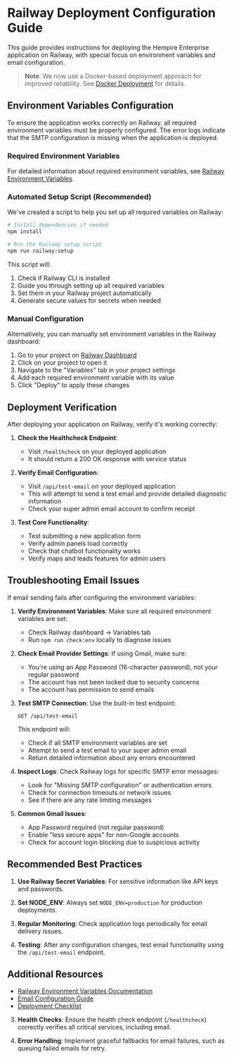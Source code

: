 # Railway Deployment Configuration Guide

This guide provides instructions for deploying the Hempire Enterprise application on Railway, with special focus on environment variables and email configuration.

> **Note**: We now use a Docker-based deployment approach for improved reliability. See [Docker Deployment](./docker-deployment.md) for details.

## Environment Variables Configuration

To ensure the application works correctly on Railway, all required environment variables must be properly configured. The error logs indicate that the SMTP configuration is missing when the application is deployed.

### Required Environment Variables

For detailed information about required environment variables, see [Railway Environment Variables](./railway-environment-variables.md).

### Automated Setup Script (Recommended)

We've created a script to help you set up all required variables on Railway:

```bash
# Install dependencies if needed
npm install

# Run the Railway setup script
npm run railway:setup
```

This script will:

1. Check if Railway CLI is installed
2. Guide you through setting up all required variables
3. Set them in your Railway project automatically
4. Generate secure values for secrets when needed

### Manual Configuration

Alternatively, you can manually set environment variables in the Railway dashboard:

1. Go to your project on [Railway Dashboard](https://railway.app/dashboard)
2. Click on your project to open it
3. Navigate to the "Variables" tab in your project settings
4. Add each required environment variable with its value
5. Click "Deploy" to apply these changes

## Deployment Verification

After deploying your application on Railway, verify it's working correctly:

1. **Check the Healthcheck Endpoint**:
   - Visit `/healthcheck` on your deployed application
   - It should return a 200 OK response with service status

2. **Verify Email Configuration**:
   - Visit `/api/test-email` on your deployed application
   - This will attempt to send a test email and provide detailed diagnostic information
   - Check your super admin email account to confirm receipt

3. **Test Core Functionality**:
   - Test submitting a new application form
   - Verify admin panels load correctly
   - Check that chatbot functionality works
   - Verify maps and leads features for admin users

## Troubleshooting Email Issues

If email sending fails after configuring the environment variables:

1. **Verify Environment Variables**: Make sure all required environment variables are set:
   - Check Railway dashboard → Variables tab
   - Run `npm run check:env` locally to diagnose issues

2. **Check Email Provider Settings**: If using Gmail, make sure:
   - You're using an App Password (16-character password), not your regular password
   - The account has not been locked due to security concerns
   - The account has permission to send emails

3. **Test SMTP Connection**: Use the built-in test endpoint:

   ```http
   GET /api/test-email
   ```

   This endpoint will:
   - Check if all SMTP environment variables are set
   - Attempt to send a test email to your super admin email
   - Return detailed information about any errors encountered

4. **Inspect Logs**: Check Railway logs for specific SMTP error messages:
   - Look for "Missing SMTP configuration" or authentication errors
   - Check for connection timeouts or network issues
   - See if there are any rate limiting messages

5. **Common Gmail Issues**:
   - App Password required (not regular password)
   - Enable "less secure apps" for non-Google accounts
   - Check for account login blocking due to suspicious activity

## Recommended Best Practices

1. **Use Railway Secret Variables**: For sensitive information like API keys and passwords.

2. **Set NODE_ENV**: Always set `NODE_ENV=production` for production deployments.

3. **Regular Monitoring**: Check application logs periodically for email delivery issues.

4. **Testing**: After any configuration changes, test email functionality using the `/api/test-email` endpoint.

## Additional Resources

- [Railway Environment Variables Documentation](./railway-environment-variables.md)
- [Email Configuration Guide](./email-configuration.md)
- [Deployment Checklist](./deployment-checklist.md)

3. **Health Checks**: Ensure the health check endpoint (`/healthcheck`) correctly verifies all critical services, including email.

4. **Error Handling**: Implement graceful fallbacks for email failures, such as queuing failed emails for retry.
